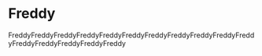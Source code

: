# Freddy
FreddyFreddyFreddyFreddyFreddyFreddyFreddyFreddyFreddyFreddyFreddyFreddyFreddyFreddyFreddyFreddy
